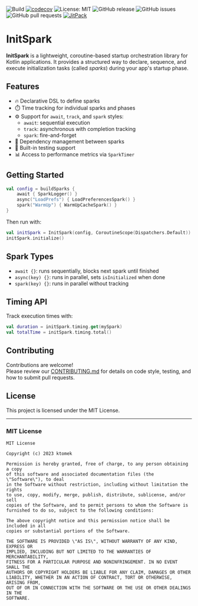 ![Build](https://github.com/ktomek/initspark/actions/workflows/ci.yml/badge.svg)
[![codecov](https://codecov.io/gh/ktomek/initspark/branch/main/graph/badge.svg)](https://codecov.io/gh/ktomek/initspark)
![License: MIT](https://img.shields.io/badge/License-MIT-yellow.svg)
![GitHub release](https://img.shields.io/github/v/release/ktomek/initspark)
![GitHub issues](https://img.shields.io/github/issues/ktomek/initspark)
![GitHub pull requests](https://img.shields.io/github/issues-pr/ktomek/initspark)
[![JitPack](https://jitpack.io/v/ktomek/initspark.svg)](https://jitpack.io/#ktomek/initspark)


# InitSpark

**InitSpark** is a lightweight, coroutine-based startup orchestration library for Kotlin applications. It provides a structured way to declare, sequence, and execute initialization tasks (called *sparks*) during your app's startup phase.

## Features

- 🔥 Declarative DSL to define sparks
- ⏱️ Time tracking for individual sparks and phases
- ⚙️ Support for `await`, `track`, and `spark` styles:
  - `await`: sequential execution
  - `track`: asynchronous with completion tracking
  - `spark`: fire-and-forget
- 🌲 Dependency management between sparks
- 🧪 Built-in testing support
- 📊 Access to performance metrics via `SparkTimer`

## Getting Started

```kotlin
val config = buildSparks {
    await { SparkLogger() }
    async("LoadPrefs") { LoadPreferencesSpark() }
    spark("WarmUp") { WarmUpCacheSpark() }
}
```

Then run with:

```kotlin
val initSpark = InitSpark(config, CoroutineScope(Dispatchers.Default))
initSpark.initialize()
```

## Spark Types

- `await {}`: runs sequentially, blocks next spark until finished
- `async(key) {}`: runs in parallel, sets `isInitialized` when done
- `spark(key) {}`: runs in parallel without tracking

## Timing API

Track execution times with:

```kotlin
val duration = initSpark.timing.get(mySpark)
val totalTime = initSpark.timing.total()
```

## Contributing

Contributions are welcome!  
Please review our [CONTRIBUTING.md](CONTRIBUTING.md) for details on code style, testing, and how to submit pull requests.


## License

This project is licensed under the MIT License.

---

### MIT License

```
MIT License

Copyright (c) 2023 ktomek

Permission is hereby granted, free of charge, to any person obtaining a copy
of this software and associated documentation files (the \"Software\"), to deal
in the Software without restriction, including without limitation the rights
to use, copy, modify, merge, publish, distribute, sublicense, and/or sell
copies of the Software, and to permit persons to whom the Software is
furnished to do so, subject to the following conditions:

The above copyright notice and this permission notice shall be included in all
copies or substantial portions of the Software.

THE SOFTWARE IS PROVIDED \"AS IS\", WITHOUT WARRANTY OF ANY KIND, EXPRESS OR
IMPLIED, INCLUDING BUT NOT LIMITED TO THE WARRANTIES OF MERCHANTABILITY,
FITNESS FOR A PARTICULAR PURPOSE AND NONINFRINGEMENT. IN NO EVENT SHALL THE
AUTHORS OR COPYRIGHT HOLDERS BE LIABLE FOR ANY CLAIM, DAMAGES OR OTHER
LIABILITY, WHETHER IN AN ACTION OF CONTRACT, TORT OR OTHERWISE, ARISING FROM,
OUT OF OR IN CONNECTION WITH THE SOFTWARE OR THE USE OR OTHER DEALINGS IN THE
SOFTWARE.
```

